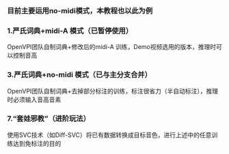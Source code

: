 <a name="EyGrC"></a>
### 目前主要运用no-midi模式，本教程也以此为例
<a name="jHn4M"></a>
### 1.严氏词典+midi-A 模式（已暂停使用）
OpenVPI团队自制词典+修改后的midi-A 训练，Demo视频选用的版本，推理时可以控制音高
<a name="ttwR6"></a>
### 3.严氏词典+no-midi 模式（已与主分支合并）
OpenVPI团队自制词典+去掉部分标注的训练，标注很省力（半自动标注），推理时必须输入音高音素
<a name="ELq9M"></a>
### 7.“套娃邪教”（进阶玩法）
使用SVC技术（如Diff-SVC）将已有数据转换成目标音色，进行上述中的任意训练达到免标注的目的
